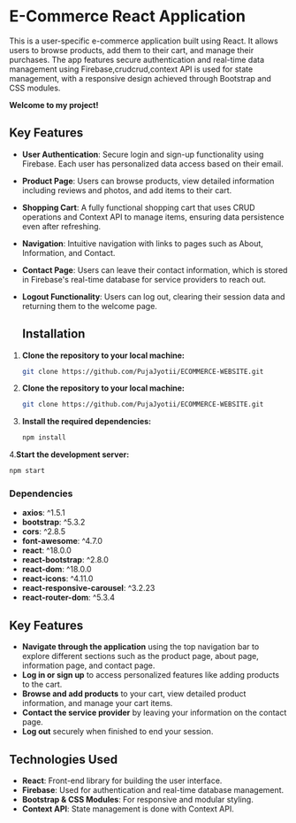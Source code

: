 # E-Commerce React Application
This is a user-specific e-commerce application built using React. It allows users to browse products, add them to their cart, and manage their purchases. The app features secure authentication and real-time data management using Firebase,crudcrud,context API is used for state management, with a responsive design achieved through Bootstrap and CSS modules.

**Welcome to my project!**
## Key Features
- **User Authentication**: Secure login and sign-up functionality using Firebase. Each user has personalized data access based on their email.
- **Product Page**: Users can browse products, view detailed information including reviews and photos, and add items to their cart.
- **Shopping Cart**: A fully functional shopping cart that uses CRUD operations and Context API to manage items, ensuring data persistence even after refreshing.
- **Navigation**: Intuitive navigation with links to pages such as About, Information, and Contact.
- **Contact Page**: Users can leave their contact information, which is stored in Firebase's real-time database for service providers to reach out.
- **Logout Functionality**: Users can log out, clearing their session data and returning them to the welcome page.

  ## Installation

1. **Clone the repository to your local machine:**

   ```bash
   git clone https://github.com/PujaJyotii/ECOMMERCE-WEBSITE.git
2. **Clone the repository to your local machine:**

   ```bash
   git clone https://github.com/PujaJyotii/ECOMMERCE-WEBSITE.git
3. **Install the required dependencies:**
 
   ```bash
   npm install
4.**Start the development server:**
     
   ```bash
   npm start
   ```
  
### Dependencies

  - **axios**: ^1.5.1
  - **bootstrap**: ^5.3.2
  - **cors**: ^2.8.5
  - **font-awesome**: ^4.7.0
  - **react**: ^18.0.0
  - **react-bootstrap**: ^2.8.0
  - **react-dom**: ^18.0.0
  - **react-icons**: ^4.11.0
  - **react-responsive-carousel**: ^3.2.23
  - **react-router-dom**: ^5.3.4

## Key Features
- **Navigate through the application** using the top navigation bar to explore different sections such as the product page, about page, information page, and contact page.
- **Log in or sign up** to access personalized features like adding products to the cart.
- **Browse and add products** to your cart, view detailed product information, and manage your cart items.
- **Contact the service provider** by leaving your information on the contact page.
- **Log out** securely when finished to end your session.

## Technologies Used
- **React**: Front-end library for building the user interface.
- **Firebase**: Used for authentication and real-time database management.
- **Bootstrap & CSS Modules**: For responsive and modular styling.
- **Context API**: State management is done with Context API.
